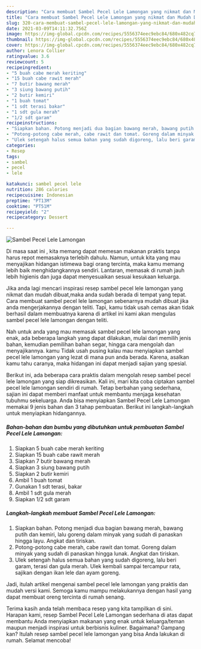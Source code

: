 ```yaml
---
description: "Cara membuat Sambel Pecel Lele Lamongan yang nikmat dan Mudah Dibuat"
title: "Cara membuat Sambel Pecel Lele Lamongan yang nikmat dan Mudah Dibuat"
slug: 320-cara-membuat-sambel-pecel-lele-lamongan-yang-nikmat-dan-mudah-dibuat
date: 2021-03-09T14:11:32.756Z
image: https://img-global.cpcdn.com/recipes/5556374eec9ebc84/680x482cq70/sambel-pecel-lele-lamongan-foto-resep-utama.jpg
thumbnail: https://img-global.cpcdn.com/recipes/5556374eec9ebc84/680x482cq70/sambel-pecel-lele-lamongan-foto-resep-utama.jpg
cover: https://img-global.cpcdn.com/recipes/5556374eec9ebc84/680x482cq70/sambel-pecel-lele-lamongan-foto-resep-utama.jpg
author: Lenora Collier
ratingvalue: 3.6
reviewcount: 5
recipeingredient:
- "5 buah cabe merah keriting"
- "15 buah cabe rawit merah"
- "7 butir bawang merah"
- "3 siung bawang putih"
- "2 butir kemiri"
- "1 buah tomat"
- "1 sdt terasi bakar"
- "1 sdt gula merah"
- "1/2 sdt garam"
recipeinstructions:
- "Siapkan bahan. Potong menjadi dua bagian bawang merah, bawang putih dan kemiri, lalu goreng dalam minyak yang sudah di panaskan hingga layu. Angkat dan tiriskan."
- "Potong-potong cabe merah, cabe rawit dan tomat. Goreng dalam minyak yang sudah di panaskan hingga lunak. Angkat dan tiriskan."
- "Ulek setengah halus semua bahan yang sudah digoreng, lalu beri garam, terasi dan gula merah. Ulek kembali sampai tercampur rata, sajikan dengan ikan lele dan ayam goreng."
categories:
- Resep
tags:
- sambel
- pecel
- lele

katakunci: sambel pecel lele 
nutrition: 286 calories
recipecuisine: Indonesian
preptime: "PT13M"
cooktime: "PT51M"
recipeyield: "2"
recipecategory: Dessert

---
```



![Sambel Pecel Lele Lamongan](https://img-global.cpcdn.com/recipes/5556374eec9ebc84/680x482cq70/sambel-pecel-lele-lamongan-foto-resep-utama.jpg)

Di masa  saat ini , kita memang dapat memesan makanan praktis tanpa harus repot memasaknya terlebih dahulu. Namun, untuk kita yang mau menyajikan hidangan istimewa bagi orang tercinta, maka kamu memang lebih baik menghidangkannya sendiri. Lantaran, memasak di rumah jauh lebih higienis dan juga dapat menyesuaikan sesuai kesukaan keluarga.

Jika anda lagi mencari inspirasi resep sambel pecel lele lamongan yang nikmat dan mudah dibuat,maka anda sudah berada di tempat yang tepat. Cara membuat sambel pecel lele lamongan  sebenarnya mudah dibuat jika anda mengerjakannya dengan teliti. Tapi, kamu tidak usah cemas akan tidak berhasil dalam membuatnya 
karena di artikel ini kami akan mengulas sambel pecel lele lamongan dengan teliti.  



Nah untuk anda yang mau memasak sambel pecel lele lamongan yang enak, ada beberapa langkah yang dapat dilakukan, mulai dari memilih jenis bahan, kemudian pemilihan bahan segar, hingga cara mengolah dan menyajikannya. kamu Tidak usah pusing kalau mau menyiapkan sambel pecel lele lamongan yang lezat di mana pun anda berada. Karena, asalkan kamu  tahu caranya, maka hidangan ini dapat menjadi sajian yang spesial.

Berikut ini, ada beberapa cara praktis  dalam mengolah resep sambel pecel lele lamongan yang siap dikreasikan. Kali ini, mari kita coba ciptakan sambel pecel lele lamongan sendiri di rumah. Tetap berbahan yang sederhana, sajian ini dapat memberi manfaat untuk membantu menjaga kesehatan tubuhmu sekeluarga. Anda bisa menyiapkan Sambel Pecel Lele Lamongan memakai 9 jenis bahan dan 3 tahap pembuatan. Berikut ini langkah-langkah untuk menyiapkan hidangannya.

<!--inarticleads1-->

##### Bahan-bahan dan bumbu yang dibutuhkan untuk pembuatan Sambel Pecel Lele Lamongan:

1. Siapkan 5 buah cabe merah keriting
1. Siapkan 15 buah cabe rawit merah
1. Siapkan 7 butir bawang merah
1. Siapkan 3 siung bawang putih
1. Siapkan 2 butir kemiri
1. Ambil 1 buah tomat
1. Gunakan 1 sdt terasi, bakar
1. Ambil 1 sdt gula merah
1. Siapkan 1/2 sdt garam




<!--inarticleads2-->

##### Langkah-langkah membuat Sambel Pecel Lele Lamongan:

1. Siapkan bahan. Potong menjadi dua bagian bawang merah, bawang putih dan kemiri, lalu goreng dalam minyak yang sudah di panaskan hingga layu. Angkat dan tiriskan.
1. Potong-potong cabe merah, cabe rawit dan tomat. Goreng dalam minyak yang sudah di panaskan hingga lunak. Angkat dan tiriskan.
1. Ulek setengah halus semua bahan yang sudah digoreng, lalu beri garam, terasi dan gula merah. Ulek kembali sampai tercampur rata, sajikan dengan ikan lele dan ayam goreng.




Jadi, itulah artikel mengenai  sambel pecel lele lamongan  yang praktis dan mudah versi kami. Semoga kamu mampu melakukannya dengan hasil yang dapat membuat oreng tercinta di rumah senang. 

Terima kasih anda telah membaca resep yang kita tampilkan di sini. Harapan kami, resep  Sambel Pecel Lele Lamongan sederhana di atas dapat membantu Anda menyiapkan makanan yang enak untuk keluarga/teman maupun menjadi inspirasi untuk berbisnis kuliner. Bagaimana? Gampang kan? Itulah resep sambel pecel lele lamongan yang bisa Anda lakukan di rumah. Selamat mencoba!

